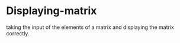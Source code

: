 # Displaying-matrix
taking the input of the elements of a matrix and displaying the matrix correctly.
